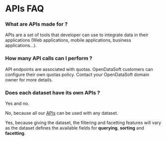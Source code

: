 # APIs FAQ

### What are APIs made for ?
APIs are a set of tools that developer can use to integrate data in their applications (Web applications, mobile applications, business applications...).

### How many API calls can I perform ?
API endpoints are associated with quotas. OpenDataSoft customers can configure their own quotas policy. Contact your OpenDataSoft domain owner for more details.

### Does each dataset have its own APIs ?
Yes and no.

No, because all our [APIs](/article/1389-available-apis) can be used with any dataset. 

Yes, because giving the dataset, the filtering and facetting features will vary as the dataset defines the available fields for **querying**, **sorting** and **facetting**.
